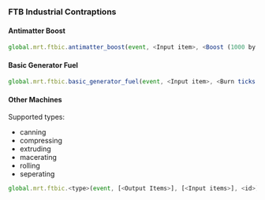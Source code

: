 ### FTB Industrial Contraptions

#### Antimatter Boost

```js
global.mrt.ftbic.antimatter_boost(event, <Input item>, <Boost (1000 by default)>, <id>)
```

#### Basic Generator Fuel

```js
global.mrt.ftbic.basic_generator_fuel(event, <Input item>, <Burn ticks (1 tick = 10 zaps, 200 by default)>, <id>)
```

#### Other Machines

Supported types:

- canning
- compressing
- extruding
- macerating
- rolling
- seperating

```js
global.mrt.ftbic.<type>(event, [<Output Items>], [<Input items>], <id>)
```